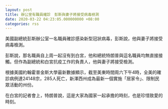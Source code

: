 ```yaml
---
layout: post
title: 辦公室有職員確診　彭斯與妻子將接受病毒檢測
date: 2020-03-22 04:23:05.000000000 +08:00
categories: rss
---
```


美國副總統彭斯辦公室一名職員確診感染新型冠狀病毒，彭斯說，他與妻子將接受病毒檢測。

彭斯說，那名職員自上周一起沒有到白宮，他和總統特朗普與這名職員均無直接接觸。但作為副總統和白宮抗疫工作的負責人，他與妻子將接受檢測。

根據美國約翰霍普金斯大學最新數據顯示，截至美東時間周六下午4時，全美的確診病例達24148宗，285人死亡，新澤西州成為最新一個實施「居家令」、限制民眾活動的州份。

在白宮的記者會上，特朗普說，這是大家為國家一起承擔的時刻，也是珍惜致愛的時刻。
